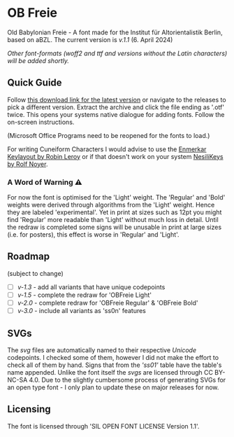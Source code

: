 # OB Freie

Old Babylonian Freie - A font made for the Institut für Altorientalistik Berlin, based on aBZL.
The current version is _v.1.1_ (6. April 2024)

_Other font-formats (woff2 and ttf and versions without the Latin characters) will be added shortly._

## Quick Guide

Follow [this download link for the latest version](https://github.com/crzfub/OB-Freie/releases/latest/download/OBFreie.zip) or navigate to the releases to pick a different version.
Extract the archive and click the file ending as '.otf' twice. This opens your systems native dialogue for adding fonts. Follow the on-screen instructions.

(Microsoft Office Programs need to be reopened for the fonts to load.)

For writing Cuneiform Characters I would advise to use the [Enmerkar Keylayout by Robin Leroy](https://github.com/eggrobin/Enmerkar) or if that doesn't work on your system [NesiliKeys by Rolf Noyer](https://www.hethport.uni-wuerzburg.de/cuneifont/).

### A Word of Warning ⚠️

For now the font is optimised for the 'Light' weight. The 'Regular' and 'Bold' weights were derived through algorithms from the 'Light' weight. Hence they are labeled 'experimental'. Yet in print at sizes such as 12pt you might find 'Regular' more readable than 'Light' without much loss in detail. Until the redraw is completed some signs will be unusable in print at large sizes (i.e. for posters), this effect is worse in 'Regular' and 'Light'.

## Roadmap

(subject to change)

- [ ] _v-1.3_ - add all variants that have unique codepoints <!--[^1] -->
- [ ] _v-1.5_ - complete the redraw for 'OBFreie Light'
- [ ] _v-2.0_ - complete redraw for 'OBFreie Regular' & 'OBFreie Bold'
- [ ] _v-3.0_ - include all variants as 'ss0n' features

## SVGs

The _svg_ files are automatically named to their respective _Unicode_ codepoints. I checked some of them, however I did not make the effort to check all of them by hand. Signs that from the _'ss01'_ table have the table's name appended. <!-- #TODO maybe footnote with link/explanation of ss01 --> Unlike the font itself the _svgs_ are licensed through CC BY-NC-SA 4.0.
Due to the slightly cumbersome process of generating SVGs for an open type font - I only plan to update these on major releases for now.

## Licensing

The font is licensed through 'SIL OPEN FONT LICENSE Version 1.1'.

